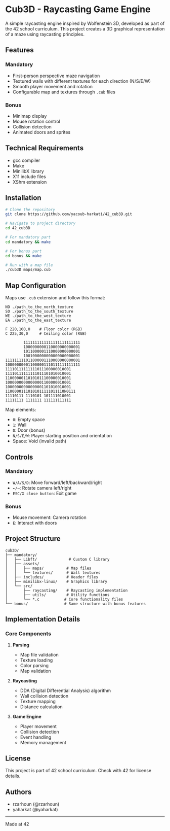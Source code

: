 # Cub3D - Raycasting Game Engine

A simple raycasting engine inspired by Wolfenstein 3D, developed as part of the 42 school curriculum. This project creates a 3D graphical representation of a maze using raycasting principles.

## Features

### Mandatory
- First-person perspective maze navigation
- Textured walls with different textures for each direction (N/S/E/W)
- Smooth player movement and rotation
- Configurable map and textures through `.cub` files

### Bonus
- Minimap display
- Mouse rotation control
- Collision detection
- Animated doors and sprites

## Technical Requirements

- gcc compiler
- Make
- MinilibX library
- X11 include files
- XShm extension

## Installation

```bash
# Clone the repository
git clone https://github.com/yacoub-harkati/42_cub3D.git

# Navigate to project directory
cd 42_cub3D

# For mandatory part
cd mandatory && make 

# For bonus part
cd bonus && make

# Run with a map file
./cub3D maps/map.cub
```

## Map Configuration

Maps use `.cub` extension and follow this format:
```
NO ./path_to_the_north_texture
SO ./path_to_the_south_texture
WE ./path_to_the_west_texture
EA ./path_to_the_east_texture

F 220,100,0    # Floor color (RGB)
C 225,30,0     # Ceiling color (RGB)

        1111111111111111111111111
        1000000000110000000000001
        1011000001110000000000001
        1001000000000000000000001
111111111011000001110000000000001
100000000011000001110111111111111
11110111111111011100000010001
11110111111111011101010010001
11000000110101011100000010001
10000000000000001100000010001
10000000000000001101010010001
11000001110101011111011110N0111
11110111 1110101 101111010001
11111111 1111111 111111111111
```

Map elements:
- `0`: Empty space
- `1`: Wall
- `D`: Door (bonus)
- `N/S/E/W`: Player starting position and orientation
- Space: Void (invalid path)

## Controls

### Mandatory
- `W/A/S/D`: Move forward/left/backward/right
- `←/→`: Rotate camera left/right
- `ESC/X close button`: Exit game

### Bonus
- Mouse movement: Camera rotation
- `E`: Interact with doors

## Project Structure

```
cub3D/
├── mandatory/
│   ├── Libft/              # Custom C library
│   ├── assets/
│   │   ├── maps/          # Map files
│   │   └── textures/      # Wall textures
│   ├── includes/          # Header files
│   ├── minilibx-linux/    # Graphics library
│   └── src/
│       ├── raycasting/    # Raycasting implementation
│       ├── utils/         # Utility functions
│       └── *.c           # Core functionality files
└── bonus/                # Same structure with bonus features
```

## Implementation Details

### Core Components
1. **Parsing**
   - Map file validation
   - Texture loading
   - Color parsing
   - Map validation

2. **Raycasting**
   - DDA (Digital Differential Analysis) algorithm
   - Wall collision detection
   - Texture mapping
   - Distance calculation

3. **Game Engine**
   - Player movement
   - Collision detection
   - Event handling
   - Memory management

## License

This project is part of 42 school curriculum. Check with 42 for license details.

## Authors

- rzarhoun (@rzarhoun)
- yaharkat (@yaharkat)

---
Made at 42
